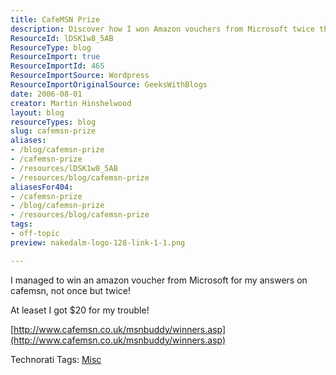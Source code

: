 ```yaml
---
title: CafeMSN Prize
description: Discover how I won Amazon vouchers from Microsoft twice through CafeMSN! Join me in celebrating this fun achievement and learn more about my experience.
ResourceId: lDSK1w8_5AB
ResourceType: blog
ResourceImport: true
ResourceImportId: 465
ResourceImportSource: Wordpress
ResourceImportOriginalSource: GeeksWithBlogs
date: 2006-08-01
creator: Martin Hinshelwood
layout: blog
resourceTypes: blog
slug: cafemsn-prize
aliases:
- /blog/cafemsn-prize
- /cafemsn-prize
- /resources/lDSK1w8_5AB
- /resources/blog/cafemsn-prize
aliasesFor404:
- /cafemsn-prize
- /blog/cafemsn-prize
- /resources/blog/cafemsn-prize
tags:
- off-topic
preview: nakedalm-logo-128-link-1-1.png

---
```

I managed to win an amazon voucher from Microsoft for my answers on cafemsn, not once but twice!

At leaset I got $20 for my trouble!

[http://www.cafemsn.co.uk/msnbuddy/winners.asp](http://www.cafemsn.co.uk/msnbuddy/winners.asp)

Technorati Tags: [Misc](http://technorati.com/tags/Misc)
